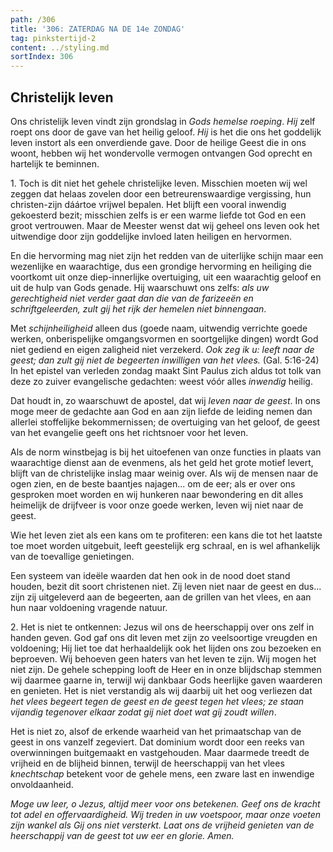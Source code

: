 ```yaml
---
path: /306
title: '306: ZATERDAG NA DE 14e ZONDAG'
tag: pinkstertijd-2
content: ../styling.md
sortIndex: 306
---
```


## Christelijk leven

Ons christelijk leven vindt zijn grondslag in _Gods hemelse roeping_. _Hij_ zelf roept ons door de gave van het heilig geloof. _Hij_ is het die ons het goddelijk leven instort als een onverdiende gave. Door de heilige Geest die in ons woont, hebben wij het wondervolle vermogen ontvangen God oprecht en hartelijk te beminnen.

1\. Toch is dit niet het gehele christelijke leven. Misschien moeten wij wel zeggen dat helaas zovelen door een betreurenswaardige vergissing, hun christen-zijn dáártoe vrijwel bepalen. Het blijft een vooral inwendig gekoesterd bezit; misschien zelfs is er een warme liefde tot God en een groot vertrouwen. Maar de Meester wenst dat wij geheel ons leven ook het uitwendige door zijn goddelijke invloed laten heiligen en hervormen.

En die hervorming mag niet zijn het redden van de uiterlijke schijn maar een wezenlijke en waarachtige, dus een grondige hervorming en heiliging die voortkomt uit onze diep-innerlijke overtuiging, uit een waarachtig geloof en uit de hulp van Gods genade. Hij waarschuwt ons zelfs: _als uw gerechtigheid niet verder gaat dan die van de farizeeën en schriftgeleerden, zult gij het rijk der hemelen niet binnengaan_.

Met _schijnheiligheid_ alleen dus (goede naam, uitwendig verrichte goede werken, onberispelijke omgangsvormen en soortgelijke dingen) wordt God niet gediend en eigen zaligheid niet verzekerd. _Ook zeg ik u: leeft naar de geest; dan zult gij niet de begeerten inwilligen van het vlees._ (Gal. 5:16-24) In het epistel van verleden zondag maakt Sint Paulus zich aldus tot tolk van deze zo zuiver evangelische gedachten: weest vóór alles _inwendig_ heilig.

Dat houdt in, zo waarschuwt de apostel, dat wij _leven naar de geest_. In ons moge meer de gedachte aan God en aan zijn liefde de leiding nemen dan allerlei stoffelijke bekommernissen; de overtuiging van het geloof, de geest van het evangelie geeft ons het richtsnoer voor het leven.

Als de norm winstbejag is bij het uitoefenen van onze functies in plaats van waarachtige dienst aan de evenmens, als het geld het grote motief levert, blijft van de christelijke inslag maar weinig over. Als wij de mensen naar de ogen zien, en de beste baantjes najagen... om de eer; als er over ons gesproken moet worden en wij hunkeren naar bewondering en dit alles heimelijk de drijfveer is voor onze goede werken, leven wij niet naar de geest.

Wie het leven ziet als een kans om te profiteren: een kans die tot het laatste toe moet worden uitgebuit, leeft geestelijk erg schraal, en is wel afhankelijk van de toevallige genietingen.

Een systeem van ideële waarden dat hen ook in de nood doet stand houden, bezit dit soort christenen niet. Zij leven niet naar de geest en dus... zijn zij uitgeleverd aan de begeerten, aan de grillen van het vlees, en aan hun naar voldoening vragende natuur.

2\. Het is niet te ontkennen: Jezus wil ons de heerschappij over ons zelf in handen geven. God gaf ons dit leven met zijn zo veelsoortige vreugden en voldoening; Hij liet toe dat herhaaldelijk ook het lijden ons zou bezoeken en beproeven. Wij behoeven geen haters van het leven te zijn. Wij mogen het niet zijn. De gehele schepping looft de Heer en in onze blijdschap stemmen wij daarmee gaarne in, terwijl wij dankbaar Gods heerlijke gaven waarderen en genieten. Het is niet verstandig als wij daarbij uit het oog verliezen dat _het vlees begeert tegen de geest en de geest tegen het vlees; ze staan vijandig tegenover elkaar zodat gij niet doet wat gij zoudt willen_.

Het is niet zo, alsof de erkende waarheid van het primaatschap van de geest in ons vanzelf zegeviert. Dat dominium wordt door een reeks van overwinningen buitgemaakt en vastgehouden. Maar daarmede treedt de vrijheid en de blijheid binnen, terwijl de heerschappij van het vlees _knechtschap_ betekent voor de gehele mens, een zware last en inwendige onvoldaanheid.

_Moge uw leer, o Jezus, altijd meer voor ons betekenen. Geef ons de kracht tot adel en offervaardigheid. Wij treden in uw voetspoor, maar onze voeten zijn wankel als Gij ons niet versterkt. Laat ons de vrijheid genieten van de heerschappij van de geest tot uw eer en glorie. Amen._
